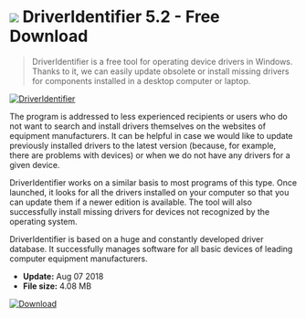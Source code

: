 # ![](https://cdn.softexe.net/static/icon/1/driveridentifier-9937.png) DriverIdentifier 5.2 - Free Download

> DriverIdentifier is a free tool for operating device drivers in Windows. Thanks to it, we can easily update obsolete or install missing drivers for components installed in a desktop computer or laptop.

[![DriverIdentifier](https://gallery.dpcdn.pl/imgc/Tools/83970/g_-_420x350_1.5_-_xc7d2fad3-9044-4b02-a596-ca9ca4e4682f.png)](https://softexe.net/win/disks-files/hdd-utilities/driveridentifier:aacg.html)

The program is addressed to less experienced recipients or users who do not want to search and install drivers themselves on the websites of equipment manufacturers. It can be helpful in case we would like to update previously installed drivers to the latest version (because, for example, there are problems with devices) or when we do not have any drivers for a given device.
 
 DriverIdentifier works on a similar basis to most programs of this type. Once launched, it looks for all the drivers installed on your computer so that you can update them if a newer edition is available. The tool will also successfully install missing drivers for devices not recognized by the operating system.
 
 DriverIdentifier is based on a huge and constantly developed driver database. It successfully manages software for all basic devices of leading computer equipment manufacturers.


- **Update:** Aug 07 2018
- **File size:** 4.08 MB

[![Download](https://cdn.softexe.net/static/img/download.png)](https://softexe.net/win/disks-files/hdd-utilities/driveridentifier:aacg.html)

